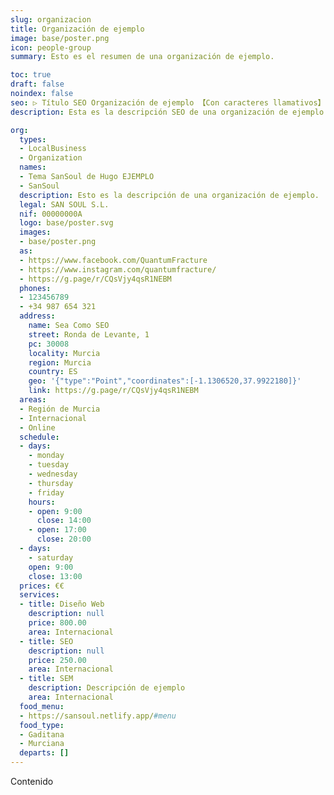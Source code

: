 ```yaml
---
slug: organizacion
title: Organización de ejemplo
image: base/poster.png
icon: people-group
summary: Esto es el resumen de una organización de ejemplo.

toc: true
draft: false
noindex: false
seo: ▷ Título SEO Organización de ejemplo 【Con caracteres llamativos】
description: Esta es la descripción SEO de una organización de ejemplo.

org:
  types:
  - LocalBusiness
  - Organization
  names:
  - Tema SanSoul de Hugo EJEMPLO
  - SanSoul
  description: Esto es la descripción de una organización de ejemplo.
  legal: SAN SOUL S.L.
  nif: 00000000A
  logo: base/poster.svg
  images:
  - base/poster.png
  as:
  - https://www.facebook.com/QuantumFracture
  - https://www.instagram.com/quantumfracture/
  - https://g.page/r/CQsVjy4qsR1NEBM
  phones:
  - 123456789
  - +34 987 654 321
  address:
    name: Sea Como SEO
    street: Ronda de Levante, 1
    pc: 30008
    locality: Murcia
    region: Murcia
    country: ES
    geo: '{"type":"Point","coordinates":[-1.1306520,37.9922180]}'
    link: https://g.page/r/CQsVjy4qsR1NEBM
  areas:
  - Región de Murcia
  - Internacional
  - Online
  schedule:
  - days:
    - monday
    - tuesday
    - wednesday
    - thursday
    - friday
    hours:
    - open: 9:00
      close: 14:00
    - open: 17:00
      close: 20:00
  - days:
    - saturday
    open: 9:00
    close: 13:00
  prices: €€
  services:
  - title: Diseño Web
    description: null
    price: 800.00
    area: Internacional
  - title: SEO
    description: null
    price: 250.00
    area: Internacional
  - title: SEM
    description: Descripción de ejemplo
    area: Internacional
  food_menu:
  - https://sansoul.netlify.app/#menu
  food_type:
  - Gaditana
  - Murciana
  departs: []
---
```

Contenido